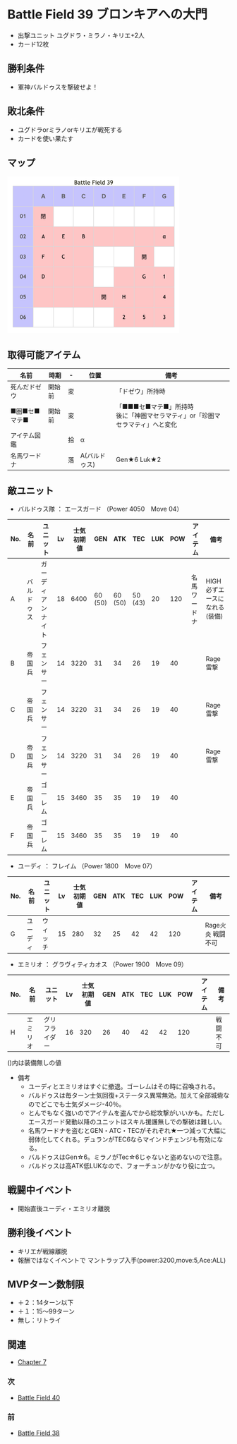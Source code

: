# Battle Field 39 ブロンキアへの大門

- 出撃ユニット ユグドラ・ミラノ・キリエ+2人
- カード12枚

## 勝利条件 

- 軍神バルドゥスを撃破せよ！

## 敗北条件 

- ユグドラorミラノorキリエが戦死する
- カードを使い果たす

## マップ 

![](image/BF39.png)


## 取得可能アイテム 

|名前|時期|-|位置|備考|
|---|---|---|---|---|
|死んだドゼウ|開始前|変||「ドゼウ」所持時|
|■圏■セ■マテ■|開始前|変||「■■■セ■マテ■」所持時<br />後に「神圏マセラマティ」or「珍圏マセラマティ」へと変化|
|アイテム図鑑||拾|α||
|名馬ワードナ||落|A(バルドゥス)|Gen★6 Luk★2|

## 敵ユニット 

- バルドゥス隊 ： エースガード （Power 4050　Move 04）

|No.|名前|ユニット|Lv|士気初期値|GEN|ATK|TEC|LUK|POW|アイテム|備考|
|---|---|---|---|---|---|---|---|---|---|---|---|
|A|バルドゥス|ガーディアンナイト|18|6400|60<br />(50)|60<br />(50)|50<br />(43)|20|120|名馬ワードナ|HIGH 必ずエースになれる(装備)|
|B|帝国兵|フェンサー|14|3220|31|34|26|19|40||Rage雷撃|
|C|帝国兵|フェンサー|14|3220|31|34|26|19|40||Rage雷撃|
|D|帝国兵|フェンサー|14|3220|31|34|26|19|40||Rage雷撃|
|E|帝国兵|ゴーレム|15|3460|35|35|19|19|40|||
|F|帝国兵|ゴーレム|15|3460|35|35|19|19|40|||

- ユーディ ： フレイム （Power 1800　Move 07）

|No.|名前|ユニット|Lv|士気初期値|GEN|ATK|TEC|LUK|POW|アイテム|備考|
|---|---|---|---|---|---|---|---|---|---|---|---|
|G|ユーディ|ウィッチ|15|280|32|25|42|42|120||Rage火炎 戦闘不可|

- エミリオ ： グラヴィティカオス （Power 1900　Move 09）

|No.|名前|ユニット|Lv|士気初期値|GEN|ATK|TEC|LUK|POW|アイテム|備考|
|---|---|---|---|---|---|---|---|---|---|---|---|
|H|エミリオ|グリフライダー|16|320|26|40|42|42|120||戦闘不可|

()内は装備無しの値

- 備考
  - ユーディとエミリオはすぐに撤退。ゴーレムはその時に召喚される。
  - バルドゥスは毎ターン士気回復+ステータス異常無効。加えて全部城砦なのでどこでも士気ダメージ-40％。
  - とんでもなく強いのでアイテムを盗んでから総攻撃がいいかも。ただしエースガード発動以降のユニットはスキル援護無しでの撃破は難しい。
  - 名馬ワードナを盗むとGEN・ATC・TECがそれぞれ★一つ減って大幅に弱体化してくれる。デュランがTEC6ならマインドチェンジも有効になる。
  - バルドゥスはGen☆6。ミラノがTec☆6じゃないと盗めないので注意。
  - バルドゥスは高ATK低LUKなので、フォーチュンがかなり役に立つ。

## 戦闘中イベント 

- 開始直後ユーディ・エミリオ離脱

## 勝利後イベント 

- キリエが戦線離脱
- 報酬ではなくイベントで マントラップ入手(power:3200,move:5,Ace:ALL)

## MVPターン数制限 

- ＋２：14ターン以下
- ＋１：15～99ターン
- 無し：リトライ

## 関連 

- [Chapter 7](Chapter7.md)

### 次 

- [Battle Field 40](BattleField40.md)

### 前 

- [Battle Field 38](BattleField38.md)
